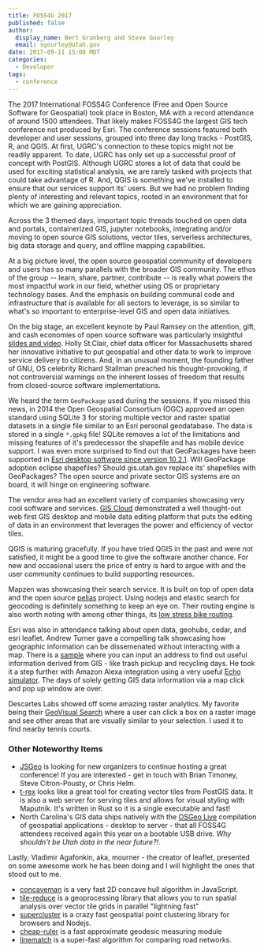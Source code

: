 ```yaml
---
title: FOSS4G 2017
published: false
author:
  display_name: Bert Granberg and Steve Gourley
  email: sgourley@utah.gov
date: 2017-09-11 15:08 MDT
categories:
  - Developer
tags:
  - conference
---
```


The 2017 International FOSS4G Conference (Free and Open Source Software for Geospatial) took place in Boston, MA with a record attendance of around 1500 attendees. That likely makes FOSS4G the largest GIS tech conference not produced by Esri. The conference sessions featured both developer and user sessions, grouped into three day long tracks - PostGIS, R, and QGIS. At first, UGRC's connection to these topics might not be readily apparent. To date, UGRC has only set up a successful proof of concept with PostGIS. Although UGRC stores a lot of data that could be used for exciting statistical analysis, we are rarely tasked with projects that could take advantage of R. And, QGIS is something we've installed to ensure that our services support its' users. But we had no problem finding plenty of interesting and relevant topics, rooted in an environment that for which we are gaining appreciation.

Across the 3 themed days, important topic threads touched on open data and portals, containerized GIS, jupyter notebooks, integrating and/or moving to open source GIS solutions, vector tiles, serverless architectures, big data storage and query, and offline mapping capabilities.

At a big picture level, the open source geospatial community of developers and users has so many parallels with the broader GIS community. The ethos of the group -- learn, share, partner, contribute -- is really what powers the most impactful work in our field, whether using OS or proprietary technology bases. And the emphasis on building communal code and infrastructure that is available for all sectors to leverage, is so similar to what's so important to enterprise-level GIS and open data initiatives.

On the big stage, an excellent keynote by Paul Ramsey on the attention, gift, and cash economies of open source software was particularly insightful [slides and video](http://blog.cleverelephant.ca/2017/08/foss4g-keynote.html). Holly St.Clair, chief data officer for Massachusetts shared her innovative initiative to put geospatial and other data to work to improve service delivery to citizens. And, in an unusual moment, the founding father of GNU, OS celebrity Richard Stallman preached his thought-provoking, if not controversial warnings on the inherent losses of freedom that results from closed-source software implementations.

We heard the term `GeoPackage` used during the sessions. If you missed this news, in 2014 the Open Geospatial Consortium (OGC) approved an open standard using SQLite 3 for storing multiple vector and raster spatial datasets in a single file similar to an Esri personal geodatabase. The data is stored in a single `*.gpkg` file! SQLite removes a lot of the limitations and missing features of it's predecessor the shapefile and has mobile device support. I was even more surprised to find out that GeoPackages have been supported in [Esri desktop software since version 10.2.1](https://www.esri.com/arcgis-blog/products/arcgis-desktop/analytics/support-for-ogc-geopackage-specification-in-arcgis/?rmedium=blogs_esri_com&rsource=/esri/arcgis/2014/04/14/support-for-ogc-geopackages-in-arcgis/). Will GeoPackage adoption eclipse shapefiles? Should gis.utah.gov replace its' shapefiles with GeoPackages? The open source and private sector GIS systems are on board, it will hinge on engineering software.

The vendor area had an excellent variety of companies showcasing very cool software and services. [GIS Cloud](https://www.giscloud.com/) demonstrated a well thought-out web first GIS desktop and mobile data editing platform that puts the editing of data in an environment that leverages the power and efficiency of vector tiles.

QGIS is maturing gracefully. If you have tried QGIS in the past and were not satisfied, it might be a good time to give the software another chance. For new and occasional users the price of entry is hard to argue with and the user community continues to build supporting resources.

Mapzen was showcasing their search service. It is built on top of open data and the open source [pelias](https://github.com/pelias/pelias) project. Using nodejs and elastic search for geocoding is definitely something to keep an eye on. Their routing engine is also worth noting with among other things, its [low stress bike routing](https://www.mapzen.com/blog/low-stress-bike-routing/).

Esri was also in attendance talking about open data, geohubs, cedar, and esri leaflet. Andrew Turner gave a compelling talk showcasing how geographic information can be dissemenated without interacting with a map. There is a [sample](http://mystreet.surge.sh/) where you can input an address to find out useful information derived from GIS - like trash pickup and recycling days. He took it a step further with Amazon Alexa integration using a very useful [Echo simulator](https://echosim.io/welcome). The days of solely getting GIS data information via a map click and pop up window are over.

Descartes Labs showed off some amazing raster analytics. My favorite being their [GeoVisual Search](https://www.descarteslabs.com/search.html) where a user can click a box on a raster image and see other areas that are visually similar to your selection. I used it to find nearby tennis courts.

### Other Noteworthy Items

- [JSGeo](http://www.jsgeo.com/) is looking for new organizers to continue hosting a great conference! If you are interested - get in touch with Brian Timoney, Steve Citron-Pousty, or Chris Helm.
- [t-rex](https://t-rex.tileserver.ch/) looks like a great tool for creating vector tiles from PostGIS data. It is also a web server for serving tiles and allows for visual styling with Maputnik. It's written in Rust so it is a single executable and fast!
- North Carolina's GIS data ships natively with the [OSGeo Live](https://live.osgeo.org/en/index.html) compilation of geospatial applications - desktop to server - that all FOSS4G attendees received again this year on a bootable USB drive. _Why shouldn't be Utah data in the near future?!_.

Lastly, Vladimir Agafonkin, aka, mourner - the creator of leaflet, presented on some awesome work he has been doing and I will highlight the ones that stood out to me.
- [concaveman](https://github.com/mapbox/concaveman) is a very fast 2D concave hull algorithm in JavaScript.
- [tile-reduce](https://github.com/mapbox/tile-reduce) is a geoprocessing library that allows you to run spatial analysis over vector tile grids in parallel "lightning fast"
- [supercluster](https://github.com/mapbox/supercluster) is a crazy fast geospatial point clustering library for browsers and Nodejs.
- [cheap-ruler](https://github.com/mapbox/cheap-ruler) is a fast approximate geodesic measuring module
- [linematch](https://github.com/mapbox/linematch) is a super-fast algorithm for comparing road networks.
